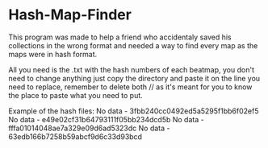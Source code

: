 # Hash-Map-Finder

This program was made to help a friend who accidentaly saved his collections in the wrong format and needed a way to find every map as the maps were in hash format.

All you need is the .txt with the hash numbers of each beatmap, you don't need to change anything just copy the directory and paste it on the line you need to replace, remember to delete both // as it's meant for you to know the place to paste what you need to put.

Example of the hash files:
No data - 3fbb240cc0492ed5a5295f1bb6f02ef5
No data - e49e02cf31b64793111f05bb234dcd5b
No data - fffa01014048ae7a329e09d6ad5323dc
No data - 63edb166b7258b59abcf9d6c33d93bcd
